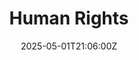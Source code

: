 ---
title: Human Rights
linkTitle: 'Human Rights '
date: '2025-05-01T21:06:00Z'
weight: 1
description: Businesses should respect and support human rights by avoiding harm,
  addressing adverse impacts, and taking proactive actions. They must also ensure
  they are not complicit in human rights abuses, particularly in areas with weak governance,
  and should adopt policies that promote human rights across their operations and
  supply chains.
draft: false
ref: human-rights
---
